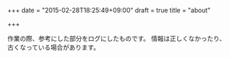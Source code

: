 +++
date = "2015-02-28T18:25:49+09:00"
draft = true
title = "about"

+++

作業の際、参考にした部分をログにしたものです。
情報は正しくなかったり、古くなっている場合があります。
